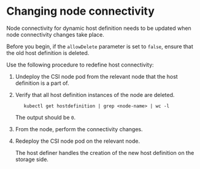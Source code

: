 # Changing node connectivity

Node connectivity for dynamic host definition needs to be updated when node connectivity changes take place.

Before you begin, if the `allowDelete` parameter is set to `false`, ensure that the old host definition is deleted.

Use the following procedure to redefine host connectivity:

1. Undeploy the CSI node pod from the relevant node that the host definition is a part of.
2. Verify that all host definition instances of the node are deleted.
     
          kubectl get hostdefinition | grep <node-name> | wc -l
     
     The output should be `0`.
3. From the node, perform the connectivity changes.
4. Redeploy the CSI node pod on the relevant node.

     The host definer handles the creation of the new host definition on the storage side.
